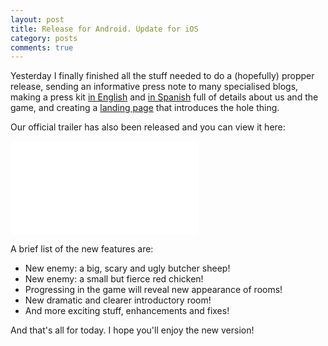 ```yaml
---
layout: post
title: Release for Android. Update for iOS
category: posts
comments: true
---
```


Yesterday I finally finished all the stuff needed to do a (hopefully) propper release, sending an informative press note to many specialised blogs, making a press kit [in English](http://www.david.cm/presskit/sheepinhell_en) and [in Spanish](http://www.david.cm/presskit/sheepinhell_es) full of details about us and the game, and creating a [landing page](http://www.david.cm/landing/sheepinhell) that introduces the hole thing.

Our official trailer has also been released and you can view it here:

<iframe id="video" src="//www.youtube-nocookie.com/embed/6wIvIz8m40s?rel=0" frameborder="0" allowfullscreen></iframe>

A brief list of the new features are:

- New enemy: a big, scary and ugly butcher sheep!
- New enemy: a small but fierce red chicken!
- Progressing in the game will reveal new appearance of rooms!
- New dramatic and clearer introductory room!
- And more exciting stuff, enhancements and fixes!

And that's all for today. I hope you'll enjoy the new version!
